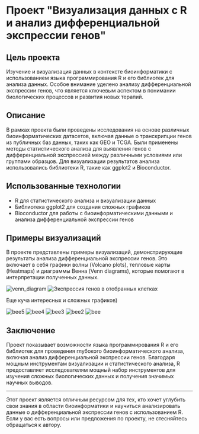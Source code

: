# Проект "Визуализация данных с R и анализ дифференциальной экспрессии генов"

## Цель проекта

Изучение и визуализация данных в контексте биоинформатики с использованием языка программирования R и его библиотек для анализа данных. Особое внимание уделено анализу дифференциальной экспрессии генов, что является ключевым аспектом в понимании биологических процессов и развития новых терапий.

## Описание

В рамках проекта были проведены исследования на основе различных биоинформатических датасетов, включая данные о транскрипции генов из публичных баз данных, таких как GEO и TCGA. Были применены методы статистического анализа для выявления генов с дифференциальной экспрессией между различными условиями или группами образцов. Для визуализации результатов анализа использовались библиотеки R, такие как ggplot2 и Bioconductor.

## Использованные технологии

- R для статистического анализа и визуализации данных
- Библиотека ggplot2 для создания сложных графиков
- Bioconductor для работы с биоинформатическими данными и анализа дифференциальной экспрессии генов

## Примеры визуализаций

В проекте представлены примеры визуализаций, демонстрирующие результаты анализа дифференциальной экспрессии генов. Это включает в себя графики волны (Volcano plots), тепловые карты (Heatmaps) и диаграммы Венна (Venn diagrams), которые помогают в интерпретации полученных данных.

![venn_diagram](https://github.com/user-attachments/assets/1dba3df3-3182-493f-aab7-30c491d7b2ba)
![Экспрессия генов в отобранных клетках](https://github.com/user-attachments/assets/499b6786-cc82-4064-876b-ae7b58bd16a5)

Еще куча интересных и сложных графиков)

![bee5](https://github.com/user-attachments/assets/70ecc109-f164-4b98-9ced-d1414bfd485c)
![bee4](https://github.com/user-attachments/assets/15917327-8171-4c61-bf3a-f7401f65ad83)
![bee3](https://github.com/user-attachments/assets/46960b81-94a7-4db1-b35f-b4634cf633af)
![bee2](https://github.com/user-attachments/assets/9132e5ce-2a78-4cb4-8de9-9946ec3b1229)
![bee](https://github.com/user-attachments/assets/f290438b-d344-4f16-9e15-370bac34d832)


## Заключение

Проект показывает возможности языка программирования R и его библиотек для проведения глубокого биоинформатического анализа, включая анализ дифференциальной экспрессии генов. Благодаря мощным инструментам визуализации и статистического анализа, R предоставляет исследователям мощный набор инструментов для изучения сложных биологических данных и получения значимых научных выводов.

---

Этот проект является отличным ресурсом для тех, кто хочет углубить свои знания в области биоинформатики и научиться анализировать данные о дифференциальной экспрессии генов с использованием R. Если у вас есть вопросы или предложения по проекту, не стесняйтесь обращаться к автору.
